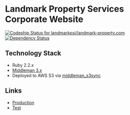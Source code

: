 # Landmark Property Services Corporate Website
[ ![Codeship Status for landmarkpsi/landmark-property.com](https://codeship.com/projects/c3a88900-3fd1-0133-214c-360ac7489bcc/status?branch=master)](https://codeship.com/projects/103267)
[![Dependency Status](https://gemnasium.com/landmarkpsi/landmark-property.com.svg)](https://gemnasium.com/landmarkpsi/landmark-property.com)

## Technology Stack
* Ruby 2.2.x
* [Middleman 3.x](https://middlemanapp.com/)
* Deployed to AWS S3 via [middleman_s3sync](https://github.com/fredjean/middleman-s3_sync)

## Links
* [Production](http://landmark-property.com.s3-website-us-east-1.amazonaws.com/)
* [Test](http://test-landmark-property.com.s3-website-us-east-1.amazonaws.com/)

